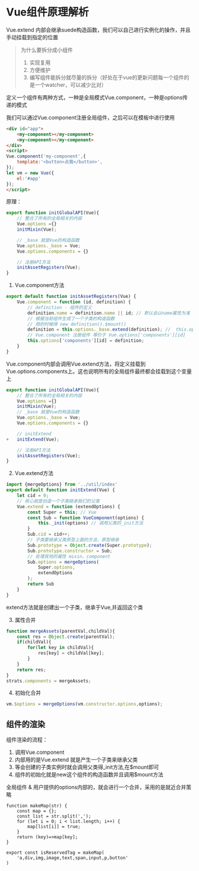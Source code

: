 # Vue组件原理解析
Vue.extend 内部会继承suede构造函数，我们可以自己进行实例化的操作，并且手动挂载到指定的位置

> 为什么要拆分成小组件
> 1. 实现复用
> 2. 方便维护
> 3. 编写组件能拆分就尽量的拆分（好处在于vue的更新问题每一个组件的是一个watcher，可以减少比对）

定义一个组件有两种方式，一种是全局模式Vue.component，一种是options传递的模式

我们可以通过Vue.component注册全局组件，之后可以在模板中进行使用


```html
<div id="app">
    <my-component></my-component>
    <my-component></my-component>
</div>
<script>
Vue.component('my-component',{
	template:'<button>点我</button>',
});
let vm = new Vue({
	el:'#app'
});
</script>
```

原理： 

```js
export function initGlobalAPI(Vue){
    // 整合了所有的全局相关的内容
    Vue.options ={}
    initMixin(Vue);

    // _base 就是Vue的构造函数
    Vue.options._base = Vue;
    Vue.options.components = {}

    // 注册API方法
    initAssetRegisters(Vue);
}
```

1. Vue.component方法

```js
export default function initAssetRegisters(Vue) {
    Vue.component = function (id, definition) {
        // definition - 组件的定义
        definition.name = definition.name || id; // 默认会以name属性为准
        // 根据当前组件生成了一个子类的构造函数
        // 用的时候得 new definition().$mount()
        definition = this.options._base.extend(definition); //  this.options._base = Vue 拿的永远是父类的
        // Vue.component 注册组件 等价于 Vue.options['components'][id]
        this.options['components'][id] = definition;
    }
}
```

Vue.component内部会调用Vue.extend方法，将定义挂载到Vue.options.components上。这也说明所有的全局组件最终都会挂载到这个变量上

```js
export function initGlobalAPI(Vue){
    // 整合了所有的全局相关的内容
    Vue.options ={}
    initMixin(Vue);
    // _base 就是Vue的构造函数
    Vue.options._base = Vue;
    Vue.options.components = {}

    // initExtend
+   initExtend(Vue);

    // 注册API方法
    initAssetRegisters(Vue);
}
```

2. Vue.extend方法

```js
import {mergeOptions} from '../util/index'
export default function initExtend(Vue) {
    let cid = 0;
    // 核心就是创造一个子类继承我们的父类
    Vue.extend = function (extendOptions) {
        const Super = this; // Vue
        const Sub = function VueComponent(options) {
            this._init(options) // 调用父类的_init方法
        }
        Sub.cid = cid++;
        // 子类要继承父类原型上面的方法，原型继承
        Sub.prototype = Object.create(Super.prototype);
        Sub.prototype.constructor = Sub;
        // 处理其他的属性 mixin、component
        Sub.options = mergeOptions(
            Super.options,
            extendOptions
        );
        return Sub
    }
}
```

extend方法就是创建出一个子类，继承于Vue,并返回这个类

3. 属性合并

```js
function mergeAssets(parentVal,childVal){
    const res = Object.create(parentVal);
    if(childVal){
        for(let key in childVal){
            res[key] = childVal[key];
        }
    }
    return res;
}
strats.components = mergeAssets;
```

4. 初始化合并

```js
vm.$options = mergeOptions(vm.constructor.options,options);
```

## 组件的渲染

组件渲染的流程：

1. 调用Vue.component
2. 内部用的是Vue.extend 就是产生一个子类来继承父类
3. 等会创建的子类实例时就会调用父类得_init方法,在$mount即可
4. 组件的初始化就是new这个组件的构造函数并且调用$mount方法

全局组件 & 用户提供的options内部的，就会进行一个合并，采用的是就近合并策略

```JS
function makeMap(str) {
    const map = {};
    const list = str.split(',');
    for (let i = 0; i < list.length; i++) {
        map[list[i]] = true;
    }
    return (key)=>map[key];
}

export const isReservedTag = makeMap(
    'a,div,img,image,text,span,input,p,button'
)
```